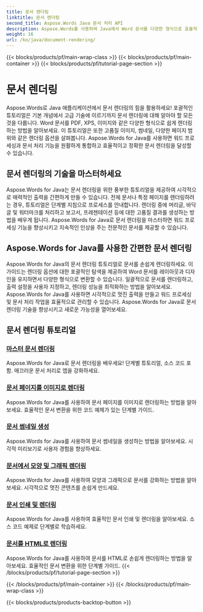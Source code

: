 ```yaml
---
title: 문서 렌더링
linktitle: 문서 렌더링
second_title: Aspose.Words Java 문서 처리 API
description: Aspose.Words를 사용하여 Java에서 Word 문서를 다양한 형식으로 효율적으로 렌더링하세요! 전문적인 출력을 위한 마스터 문서 렌더링.
weight: 16
url: /ko/java/document-rendering/
---
```


{{< blocks/products/pf/main-wrap-class >}}
{{< blocks/products/pf/main-container >}}
{{< blocks/products/pf/tutorial-page-section >}}

# 문서 렌더링


Aspose.Words로 Java 애플리케이션에서 문서 렌더링의 힘을 활용하세요! 포괄적인 튜토리얼은 기본 개념에서 고급 기술에 이르기까지 문서 렌더링에 대해 알아야 할 모든 것을 다룹니다. Word 문서를 PDF, XPS, 이미지와 같은 다양한 형식으로 쉽게 렌더링하는 방법을 알아보세요. 이 튜토리얼은 또한 고품질 이미지, 썸네일, 다양한 페이지 범위와 같은 렌더링 옵션을 살펴봅니다. Aspose.Words for Java를 사용하면 워드 프로세싱과 문서 처리 기능을 원활하게 통합하고 효율적이고 정확한 문서 렌더링을 달성할 수 있습니다.

## 문서 렌더링의 기술을 마스터하세요

Aspose.Words for Java는 문서 렌더링을 위한 풍부한 튜토리얼을 제공하여 시각적으로 매력적인 출력을 간편하게 만들 수 있습니다. 전체 문서나 특정 페이지를 렌더링하려는 경우, 튜토리얼은 단계별 지침으로 프로세스를 안내합니다. 렌더링 중에 머리글, 바닥글 및 워터마크를 처리하고 보고서, 프레젠테이션 등에 대한 고품질 결과를 생성하는 방법을 배우게 됩니다. Aspose.Words for Java로 문서 렌더링을 마스터하면 워드 프로세싱 기능을 향상시키고 지속적인 인상을 주는 전문적인 문서를 제공할 수 있습니다.

## Aspose.Words for Java를 사용한 간편한 문서 렌더링

Aspose.Words for Java의 문서 렌더링 튜토리얼로 문서를 손쉽게 렌더링하세요. 이 가이드는 렌더링 옵션에 대한 포괄적인 탐색을 제공하여 Word 문서를 레이아웃과 디자인을 유지하면서 다양한 형식으로 변환할 수 있습니다. 일괄적으로 문서를 렌더링하고, 출력 설정을 사용자 지정하고, 렌더링 성능을 최적화하는 방법을 알아보세요. Aspose.Words for Java를 사용하면 시각적으로 멋진 출력을 만들고 워드 프로세싱 및 문서 처리 작업을 효율적으로 관리할 수 있습니다. Aspose.Words for Java로 문서 렌더링 기술을 향상시키고 새로운 가능성을 열어보세요.

## 문서 렌더링 튜토리얼
### [ 마스터 문서 렌더링](./master-document-rendering/)
Aspose.Words for Java로 문서 렌더링을 배우세요! 단계별 튜토리얼, 소스 코드 포함. 매끄러운 문서 처리로 앱을 강화하세요.
### [문서 페이지를 이미지로 렌더링](./rendering-document-pages-images/)
Aspose.Words for Java를 사용하여 문서 페이지를 이미지로 렌더링하는 방법을 알아보세요. 효율적인 문서 변환을 위한 코드 예제가 있는 단계별 가이드.
### [문서 썸네일 생성](./document-thumbnail-generation/)
Aspose.Words for Java를 사용하여 문서 썸네일을 생성하는 방법을 알아보세요. 시각적 미리보기로 사용자 경험을 향상하세요.
### [문서에서 모양 및 그래픽 렌더링](./rendering-shapes-graphics/)
Aspose.Words for Java를 사용하여 모양과 그래픽으로 문서를 강화하는 방법을 알아보세요. 시각적으로 멋진 콘텐츠를 손쉽게 만드세요.
### [문서 인쇄 및 렌더링](./document-printing-rendering/)
Aspose.Words for Java를 사용하여 효율적인 문서 인쇄 및 렌더링을 알아보세요. 소스 코드 예제로 단계별로 학습하세요.
### [문서를 HTML로 렌더링](./rendering-documents-html/)
Aspose.Words for Java를 사용하여 문서를 HTML로 손쉽게 렌더링하는 방법을 알아보세요. 효율적인 문서 변환을 위한 단계별 가이드.
{{< /blocks/products/pf/tutorial-page-section >}}

{{< /blocks/products/pf/main-container >}}
{{< /blocks/products/pf/main-wrap-class >}}

{{< blocks/products/products-backtop-button >}}
